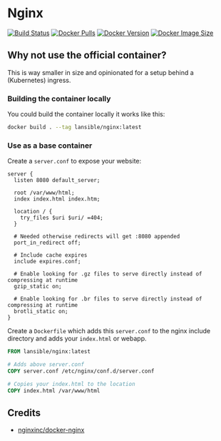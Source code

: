# Nginx
[![Build Status](https://gitlab.com/lansible1/docker-nginx/badges/master/pipeline.svg)](https://gitlab.com/lansible1/docker-nginx/pipelines)
[![Docker Pulls](https://img.shields.io/docker/pulls/lansible/nginx.svg)](https://hub.docker.com/r/lansible/nginx)
[![Docker Version](https://img.shields.io/docker/v/lansible/nginx?sort=semver)](https://hub.docker.com/r/lansible/nginx)
[![Docker Image Size](https://img.shields.io/docker/image-size/lansible/nginx?sort=semver)](https://hub.docker.com/r/lansible/nginx)

## Why not use the official container?

This is way smaller in size and opinionated for a setup behind a (Kubernetes) ingress.

### Building the container locally

You could build the container locally it works like this:

```bash
docker build . --tag lansible/nginx:latest
```

### Use as a base container

Create a `server.conf` to expose your website:
```
server {
  listen 8080 default_server;

  root /var/www/html;
  index index.html index.htm;

  location / {
    try_files $uri $uri/ =404;
  }

  # Needed otherwise redirects will get :8080 appended
  port_in_redirect off;

  # Include cache expires
  include expires.conf;

  # Enable looking for .gz files to serve directly instead of compressing at runtime
  gzip_static on;

  # Enable looking for .br files to serve directly instead of compressing at runtime
  brotli_static on;
}
```

Create a `Dockerfile` which adds this `server.conf` to the nginx include directory and adds your `index.html` or webapp.
```dockerfile
FROM lansible/nginx:latest

# Adds above server.conf
COPY server.conf /etc/nginx/conf.d/server.conf

# Copies your index.html to the location
COPY index.html /var/www/html
```

## Credits

* [nginxinc/docker-nginx](https://github.com/nginxinc/docker-nginx/blob/master/mainline/alpine/Dockerfile)
